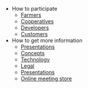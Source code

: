 * How to participate
  * [Farmers](/tf_farming/)
  * [Cooperatives](/cooperatives/)
  * [Developers](/developers/)
  * [Customers](/customers/)
* How to get more information
  * [Presentations](/presentations/)
  * [Concepts](/concepts/)
  * [Technology](/tf_technology/)
  * [Legal](/legal/)
  * [Presentations](/presentations/)
  * [Online meeting store](/online_meetings/)
